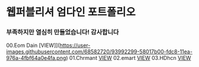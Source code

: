 # 웹퍼블리셔 엄다인 포트폴리오
### 부족하지만 열심히 만들었습니다! 감사합니다

00.Eom Dain [VIEW]](https://user-images.githubusercontent.com/68582720/93992299-58017b00-fdc8-11ea-976a-4fbf64a0e4fa.png)
01.Chrmant [VIEW](https://user-images.githubusercontent.com/68582720/93992335-6354a680-fdc8-11ea-9726-fb32e31661b6.png)
02.emart [VIEW](https://user-images.githubusercontent.com/68582720/93992360-6a7bb480-fdc8-11ea-8aa7-def8b336f18a.png)
03.HDhcn [VIEW](https://user-images.githubusercontent.com/68582720/93992381-6fd8ff00-fdc8-11ea-8711-7addd9c1f152.png)
